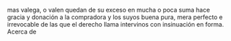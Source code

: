 mas valega, o valen quedan de su exceso en mucha o poca suma hace gracia y donación a la compradora y los suyos buena pura, mera perfecto e irrevocable de las que el derecho llama intervinos con insinuación en forma. Acerca de